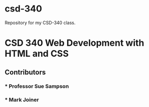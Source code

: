 # csd-340
Repository for my CSD-340 class.


# CSD 340 Web Development with HTML and CSS
## Contributors
### * Professor Sue Sampson
### * Mark Joiner